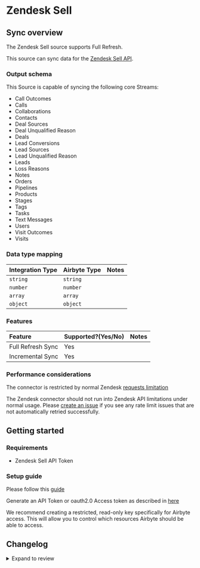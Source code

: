 # Zendesk Sell

## Sync overview

The Zendesk Sell source supports Full Refresh.

This source can sync data for the [Zendesk Sell API](https://developer.zendesk.com/api-reference/sales-crm/introduction/).

### Output schema

This Source is capable of syncing the following core Streams:

- Call Outcomes
- Calls
- Collaborations
- Contacts
- Deal Sources
- Deal Unqualified Reason
- Deals
- Lead Conversions
- Lead Sources
- Lead Unqualified Reason
- Leads
- Loss Reasons
- Notes
- Orders
- Pipelines
- Products
- Stages
- Tags
- Tasks
- Text Messages
- Users
- Visit Outcomes
- Visits

### Data type mapping

| Integration Type | Airbyte Type | Notes |
| :--------------- | :----------- | :---- |
| `string`         | `string`     |       |
| `number`         | `number`     |       |
| `array`          | `array`      |       |
| `object`         | `object`     |       |

### Features

| Feature           | Supported?\(Yes/No\) | Notes |
| :---------------- | :------------------- | :---- |
| Full Refresh Sync | Yes                  |       |
| Incremental Sync  | Yes                  |       |

### Performance considerations

The connector is restricted by normal Zendesk [requests limitation](https://developer.zendesk.com/api-reference/ticketing/account-configuration/usage_limits/)

The Zendesk connector should not run into Zendesk API limitations under normal usage. Please [create an issue](https://github.com/airbytehq/airbyte/issues) if you see any rate limit issues that are not automatically retried successfully.

## Getting started

### Requirements

- Zendesk Sell API Token

### Setup guide

Please follow this [guide](https://developer.zendesk.com/documentation/custom-data/custom-objects/getting-started-with-custom-objects/#enabling-custom-objects)

Generate an API Token or oauth2.0 Access token as described in [here](https://developer.zendesk.com/api-reference/ticketing/introduction/#security-and-authentication)

We recommend creating a restricted, read-only key specifically for Airbyte access. This will allow you to control which resources Airbyte should be able to access.

## Changelog

<details>
  <summary>Expand to review</summary>

| Version | Date       | Pull Request                                             | Subject                                                                        |
| :------ | :--------- | :------------------------------------------------------- | :----------------------------------------------------------------------------- |
| 0.3.10 | 2025-02-08 | [53601](https://github.com/airbytehq/airbyte/pull/53601) | Update dependencies |
| 0.3.9 | 2025-02-01 | [53111](https://github.com/airbytehq/airbyte/pull/53111) | Update dependencies |
| 0.3.8 | 2025-01-25 | [52406](https://github.com/airbytehq/airbyte/pull/52406) | Update dependencies |
| 0.3.7 | 2025-01-18 | [51997](https://github.com/airbytehq/airbyte/pull/51997) | Update dependencies |
| 0.3.6 | 2025-01-11 | [51436](https://github.com/airbytehq/airbyte/pull/51436) | Update dependencies |
| 0.3.5 | 2024-12-28 | [50772](https://github.com/airbytehq/airbyte/pull/50772) | Update dependencies |
| 0.3.4 | 2024-12-21 | [50309](https://github.com/airbytehq/airbyte/pull/50309) | Update dependencies |
| 0.3.3 | 2024-12-14 | [49761](https://github.com/airbytehq/airbyte/pull/49761) | Update dependencies |
| 0.3.2 | 2024-12-12 | [47846](https://github.com/airbytehq/airbyte/pull/47846) | Update dependencies |
| 0.3.1 | 2024-10-28 | [47495](https://github.com/airbytehq/airbyte/pull/47495) | Update dependencies |
| 0.3.0 | 2024-08-22 | [44562](https://github.com/airbytehq/airbyte/pull/44562) | Refactor connector to manifest-only format |
| 0.2.14 | 2024-08-17 | [44295](https://github.com/airbytehq/airbyte/pull/44295) | Update dependencies |
| 0.2.13 | 2024-08-12 | [43802](https://github.com/airbytehq/airbyte/pull/43802) | Update dependencies |
| 0.2.12 | 2024-08-10 | [43610](https://github.com/airbytehq/airbyte/pull/43610) | Update dependencies |
| 0.2.11 | 2024-08-03 | [43162](https://github.com/airbytehq/airbyte/pull/43162) | Update dependencies |
| 0.2.10 | 2024-07-27 | [42803](https://github.com/airbytehq/airbyte/pull/42803) | Update dependencies |
| 0.2.9 | 2024-07-20 | [42148](https://github.com/airbytehq/airbyte/pull/42148) | Update dependencies |
| 0.2.8 | 2024-07-13 | [41718](https://github.com/airbytehq/airbyte/pull/41718) | Update dependencies |
| 0.2.7 | 2024-07-10 | [41544](https://github.com/airbytehq/airbyte/pull/41544) | Update dependencies |
| 0.2.6 | 2024-07-09 | [41308](https://github.com/airbytehq/airbyte/pull/41308) | Update dependencies |
| 0.2.5 | 2024-07-06 | [40983](https://github.com/airbytehq/airbyte/pull/40983) | Update dependencies |
| 0.2.4 | 2024-06-25 | [40363](https://github.com/airbytehq/airbyte/pull/40363) | Update dependencies |
| 0.2.3 | 2024-06-22 | [40023](https://github.com/airbytehq/airbyte/pull/40023) | Update dependencies |
| 0.2.2 | 2024-06-06 | [39258](https://github.com/airbytehq/airbyte/pull/39258) | [autopull] Upgrade base image to v1.2.2 |
| 0.2.1 | 2024-05-20 | [38426](https://github.com/airbytehq/airbyte/pull/38426) | [autopull] base image + poetry + up_to_date |
| 0.2.0 | 2023-10-23 | [31016](https://github.com/airbytehq/airbyte/pull/31016) | Migrated to Low Code CDK |
| 0.1.1 | 2023-08-30 | [29830](https://github.com/airbytehq/airbyte/pull/29830) | Change phone_number in Calls to string (bug in zendesk sell api documentation) |
| 0.1.0 | 2022-10-27 | [17888](https://github.com/airbytehq/airbyte/pull/17888) | Initial Release |

</details>
